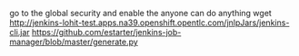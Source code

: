 go to the global security and enable the anyone can do anything
wget http://jenkins-lohit-test.apps.na39.openshift.opentlc.com/jnlpJars/jenkins-cli.jar
https://github.com/estarter/jenkins-job-manager/blob/master/generate.py
